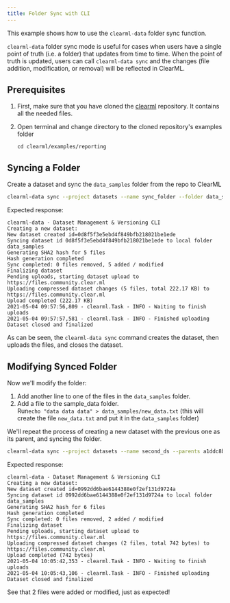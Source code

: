 ```yaml
---
title: Folder Sync with CLI
---
```


This example shows how to use the `clearml-data` folder sync function.

`clearml-data` folder sync mode is useful for cases when users have a single point of truth (i.e. a folder) that updates 
from time to time. When the point of truth is updated, users can call `clearml-data sync` and the 
changes (file addition, modification, or removal) will be reflected in ClearML.

## Prerequisites
1. First, make sure that you have cloned the [clearml](https://github.com/allegroai/clearml) repository. It contains all
the needed files.

1. Open terminal and change directory to the cloned repository's examples folder
    
   ```
   cd clearml/examples/reporting
   ```

## Syncing a Folder
Create a dataset and sync the `data_samples` folder from the repo to ClearML
```bash
clearml-data sync --project datasets --name sync_folder --folder data_samples
```

Expected response:

```
clearml-data - Dataset Management & Versioning CLI
Creating a new dataset:
New dataset created id=0d8f5f3e5ebd4f849bfb218021be1ede
Syncing dataset id 0d8f5f3e5ebd4f849bfb218021be1ede to local folder data_samples
Generating SHA2 hash for 5 files
Hash generation completed
Sync completed: 0 files removed, 5 added / modified
Finalizing dataset
Pending uploads, starting dataset upload to https://files.community.clear.ml
Uploading compressed dataset changes (5 files, total 222.17 KB) to https://files.community.clear.ml
Upload completed (222.17 KB)
2021-05-04 09:57:56,809 - clearml.Task - INFO - Waiting to finish uploads
2021-05-04 09:57:57,581 - clearml.Task - INFO - Finished uploading
Dataset closed and finalized
```

As can be seen, the `clearml-data sync` command creates the dataset, then uploads the files, and closes the dataset.


## Modifying Synced Folder

Now we'll modify the folder:
1. Add another line to one of the files in the `data_samples` folder.
1. Add a file to the sample_data folder.<br/> 
   Run`echo "data data data" > data_samples/new_data.txt` (this will create the file `new_data.txt` and put it in the `data_samples` folder)


We'll repeat the process of creating a new dataset with the previous one as its parent, and syncing the folder.

```bash
clearml-data sync --project datasets --name second_ds --parents a1ddc8b0711b4178828f6c6e6e994b7c --folder data_samples
```

Expected response:
```
clearml-data - Dataset Management & Versioning CLI
Creating a new dataset:
New dataset created id=0992dd6bae6144388e0f2ef131d9724a
Syncing dataset id 0992dd6bae6144388e0f2ef131d9724a to local folder data_samples
Generating SHA2 hash for 6 files
Hash generation completed
Sync completed: 0 files removed, 2 added / modified
Finalizing dataset
Pending uploads, starting dataset upload to https://files.community.clear.ml
Uploading compressed dataset changes (2 files, total 742 bytes) to https://files.community.clear.ml
Upload completed (742 bytes)
2021-05-04 10:05:42,353 - clearml.Task - INFO - Waiting to finish uploads
2021-05-04 10:05:43,106 - clearml.Task - INFO - Finished uploading
Dataset closed and finalized
```

See that 2 files were added or modified, just as expected!
